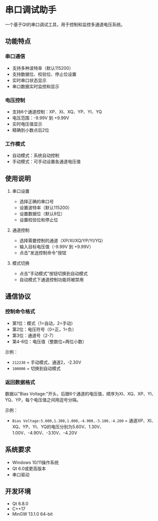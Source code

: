 # 串口调试助手

一个基于Qt的串口调试工具，用于控制和监控多通道电压系统。

## 功能特点

### 串口通信
- 支持多种波特率（默认115200）
- 支持数据位、校验位、停止位设置
- 实时串口状态显示
- 串口数据实时监控和显示

### 电压控制
- 支持6个通道控制：XP、XI、XQ、YP、YI、YQ
- 电压范围：-9.99V 到 +9.99V
- 实时电压值显示
- 精确到小数点后2位

### 工作模式
- 自动模式：系统自动控制
- 手动模式：可手动设置各通道电压值

## 使用说明

1. 串口设置
   - 选择正确的串口号
   - 设置波特率（默认115200）
   - 设置数据位（默认8位）
   - 设置校验位和停止位

2. 通道控制
   - 选择需要控制的通道（XP/XI/XQ/YP/YI/YQ）
   - 输入目标电压值（-9.99V 到 +9.99V）
   - 点击"发送控制命令"按钮

3. 模式切换
   - 点击"手动模式"按钮切换到自动模式
   - 自动模式下通道控制功能将被禁用

## 通信协议

### 控制命令格式
- 第1位：模式（1=自动，2=手动）
- 第2位：电压符号（0=正，1=负）
- 第3位：通道号（2-7）
- 第4-6位：电压值（整数位+两位小数）

示例：
- `212230` = 手动模式，通道2，-2.30V
- `100000` = 切换到自动模式

### 返回数据格式
数据以"Bias Voltage:"开头，后跟6个通道的电压值，顺序为XI、XQ、XP、YI、YQ、YP，每个电压值之间用逗号分隔。

示例：
- `Bias Voltage:5.600,1.300,1.000,-4.900,-3.100,-4.200` = 通道XP、XI、XQ、YP、YI、YQ的电压分别为5.60V、1.30V、1.00V、-4.90V、-3.10V、-4.20V

## 系统要求
- Windows 10/11操作系统
- Qt 6.0或更高版本
- 串口驱动

## 开发环境
- Qt 6.8.0
- C++17
- MinGW 13.1.0 64-bit
